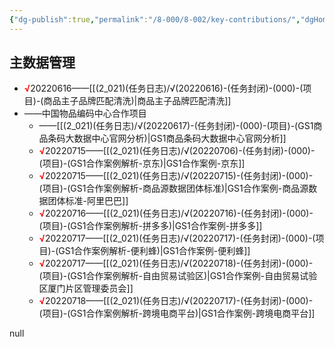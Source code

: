 ```yaml
---
{"dg-publish":true,"permalink":"/8-000/8-002/key-contributions/","dgHomeLink":true,"dgPassFrontmatter":false}
---
```



## 主数据管理
+ <strong><font color=#FF0000>√</font></strong>20220616——[[(2_021)(任务日志)/√(20220616)-(任务封闭)-(000)-(项目)-(商品主子品牌匹配清洗)|商品主子品牌匹配清洗]]
+ ——中国物品编码中心合作项目
    + <strong><font color=#FF0000></font></strong>——[[(2_021)(任务日志)/√(20220617)-(任务封闭)-(000)-(项目)-(GS1商品条码大数据中心官网分析)|GS1商品条码大数据中心官网分析]]
    + <strong><font color=#FF0000>√</font></strong>20220715——[[(2_021)(任务日志)/√(20220706)-(任务封闭)-(000)-(项目)-(GS1合作案例解析-京东)|GS1合作案例-京东]]
    + <strong><font color=#FF0000>√</font></strong>20220715——[[(2_021)(任务日志)/√(20220715)-(任务封闭)-(000)-(项目)-(GS1合作案例解析-商品源数据团体标准)|GS1合作案例-商品源数据团体标准-阿里巴巴]]
    + <strong><font color=#FF0000>√</font></strong>20220716——[[(2_021)(任务日志)/√(20220716)-(任务封闭)-(000)-(项目)-(GS1合作案例解析-拼多多)|GS1合作案例-拼多多]]
    + <strong><font color=#FF0000>√</font></strong>20220717——[[(2_021)(任务日志)/√(20220717)-(任务封闭)-(000)-(项目)-(GS1合作案例解析-便利蜂)|GS1合作案例-便利蜂]]
    + <strong><font color=#FF0000>√</font></strong>20220717——[[(2_021)(任务日志)/√(20220718)-(任务封闭)-(000)-(项目)-(GS1合作案例解析-自由贸易试验区)|GS1合作案例-自由贸易试验区厦门片区管理委员会]]
    + <strong><font color=#FF0000>√</font></strong>20220718——[[(2_021)(任务日志)/√(20220717)-(任务封闭)-(000)-(项目)-(GS1合作案例解析-跨境电商平台)|GS1合作案例-跨境电商平台]]







null







